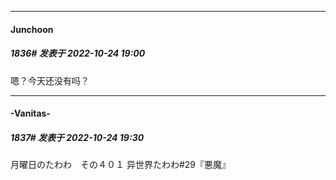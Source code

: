 

*****

####  Junchoon  
##### 1836#       发表于 2022-10-24 19:00

嗯？今天还没有吗？



*****

####  -Vanitas-  
##### 1837#       发表于 2022-10-24 19:30

月曜日のたわわ　その４０１ 异世界たわわ#29『悪魔』


